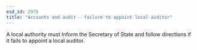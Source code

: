 ```yaml
---
esd_id: 2976
title: "Accounts and audit - failure to appoint local auditor"
---
```


A local authority must Inform the Secretary of State and follow directions if it fails to appoint a local auditor.

